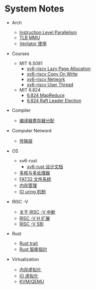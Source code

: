 # System Notes

- Arch
  - [Instruction Level Parallelism](arch/CAAQA/ILP.md)
  - [TLB MMU](arch/TLB%20MMU.md)
  - [Verilator 使用](arch/verilator.md)

- Courses
  - MIT 6.S081
    - [xv6-riscv Lazy Page Allocation](courses/MIT%206.S081/lazy.md)
    - [xv6-riscv Copy On Write](courses/MIT%206.S081/cow.md)
    - [xv6-riscv Network](courses/MIT%206.S081/net.md)
    - [xv6-riscv User Thread](courses/MIT%206.S081/uthread.md)
  - MIT 6.824
    - [6.824 MapReduce](courses/MIT%206.824/6-824-MapReduce.md)
    - [6.824 Raft Leader Election](courses/MIT%206.824/6-824-Lab2A.md)

- Compiler
  - [编译器寄存器分配](compiler/reg_allocation.md)

- Computer Netword
  - [传输层](network/transport.md)

- OS
  - xv6-rust
    - [xv6-rust 设计文档](os/xv6-rust/xv6-rust-design.md)
  - [多核与多处理器](os/multicore.md)
  - [FAT32 文件系统](fat32%E7%AC%94%E8%AE%B0.md)
  - [内存管理](os/mm.md)
  - [IO uring 机制](os/io_uring.md)

- RISC -V
  - [关于 RISC -V 中断](riscv/interrupt.md)
  - [RISC -V H 扩展](riscv/RISC-V-H.md)
  - [RISC -V SBI](riscv/sbi.md)

- Rust 
  - [Rust trait](Rust/trait.md)
  - [Rust 智能指针](Rust/smart_pointer.md)

- Virtualization
  - [内存虚拟化](vmm/mm-virtualizing.md)
  - [IO 虚拟化](vmm/io-virtualizing.md)
  - [KVM/QEMU](vmm/qemu-kvm.md)
